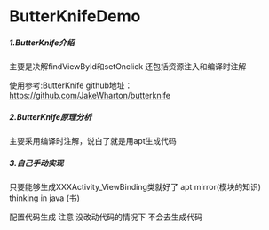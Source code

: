 # ButterKnifeDemo
##### 1.ButterKnife介绍
主要是决解findViewById和setOnclick 还包括资源注入和编译时注解

使用参考:ButterKnife github地址：https://github.com/JakeWharton/butterknife

##### 2.ButterKnife原理分析
主要采用编译时注解，说白了就是用apt生成代码

##### 3.自己手动实现
只要能够生成XXXActivity_ViewBinding类就好了 apt mirror(模块的知识)
thinking in java (书)

配置代码生成  注意 没改动代码的情况下 不会去生成代码

